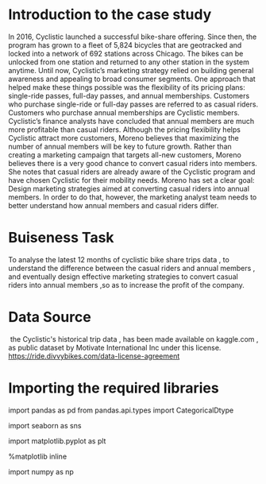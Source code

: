 # **Introduction to the case study**


In 2016, Cyclistic launched a successful bike-share offering. Since then, the program has grown to a fleet of 5,824 bicycles that
are geotracked and locked into a network of 692 stations across Chicago. The bikes can be unlocked from one station and
returned to any other station in the system anytime.
Until now, Cyclistic’s marketing strategy relied on building general awareness and appealing to broad consumer segments.
One approach that helped make these things possible was the flexibility of its pricing plans: single-ride passes, full-day passes,
and annual memberships. Customers who purchase single-ride or full-day passes are referred to as casual riders. Customers
who purchase annual memberships are Cyclistic members.
Cyclistic’s finance analysts have concluded that annual members are much more profitable than casual riders. Although the
pricing flexibility helps Cyclistic attract more customers, Moreno believes that maximizing the number of annual members will
be key to future growth. Rather than creating a marketing campaign that targets all-new customers, Moreno believes there is a
very good chance to convert casual riders into members. She notes that casual riders are already aware of the Cyclistic
program and have chosen Cyclistic for their mobility needs.
Moreno has set a clear goal: Design marketing strategies aimed at converting casual riders into annual members. In order to
do that, however, the marketing analyst team needs to better understand how annual members and casual riders differ.

# **Buiseness Task**

To analyse the latest 12 months of cyclistic  bike share trips data ,  to understand the difference between the casual riders and annual members , and eventually design effective marketing strategies  to convert casual riders into annual members ,so as to increase the profit of the company.

# **Data Source**
​
the Cyclistic's historical trip data , has been made available on kaggle.com , as public dataset  by
Motivate International Inc under this license. https://ride.divvybikes.com/data-license-agreement

# **Importing the required libraries**

import pandas as pd
from pandas.api.types import CategoricalDtype


import seaborn as sns

import matplotlib.pyplot as plt


%matplotlib inline


import numpy as np


